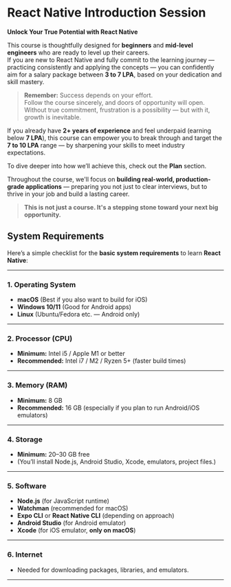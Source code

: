 # React Native Introduction Session

**Unlock Your True Potential with React Native**

This course is thoughtfully designed for **beginners** and **mid-level engineers** who are ready to level up their careers.  
If you are new to React Native and fully commit to the learning journey — practicing consistently and applying the concepts — you can confidently aim for a salary package between **3 to 7 LPA**, based on your dedication and skill mastery.

> **Remember:** Success depends on your effort.  
> Follow the course sincerely, and doors of opportunity will open. Without true commitment, frustration is a possibility — but with it, growth is inevitable.

If you already have **2+ years of experience** and feel underpaid (earning below **7 LPA**), this course can empower you to break through and target the **7 to 10 LPA** range — by sharpening your skills to meet industry expectations.

To dive deeper into how we’ll achieve this, check out the **Plan** section.

Throughout the course, we'll focus on **building real-world, production-grade applications** — preparing you not just to clear interviews, but to thrive in your job and build a lasting career.

> **This is not just a course. It's a stepping stone toward your next big opportunity.**


## System Requirements 

Here’s a simple checklist for the **basic system requirements** to learn **React Native**:

---

### 1. **Operating System**
- **macOS** (Best if you also want to build for iOS)
- **Windows 10/11** (Good for Android apps)
- **Linux** (Ubuntu/Fedora etc. — Android only)

---

### 2. **Processor (CPU)**
- **Minimum:** Intel i5 / Apple M1 or better
- **Recommended:** Intel i7 / M2 / Ryzen 5+ (faster build times)

---

### 3. **Memory (RAM)**
- **Minimum:** 8 GB  
- **Recommended:** 16 GB (especially if you plan to run Android/iOS emulators)

---

### 4. **Storage**
- **Minimum:** 20–30 GB free  
- (You’ll install Node.js, Android Studio, Xcode, emulators, project files.)

---

### 5. **Software**
- **Node.js** (for JavaScript runtime)
- **Watchman** (recommended for macOS)
- **Expo CLI** or **React Native CLI** (depending on approach)
- **Android Studio** (for Android emulator)
- **Xcode** (for iOS emulator, **only on macOS**)

---

### 6. **Internet**
- Needed for downloading packages, libraries, and emulators.

---


